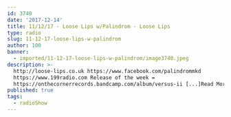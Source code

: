 ```yaml
---
id: 3740
date: '2017-12-14'
title: 11/12/17 - Loose Lips w/Palindrom - Loose Lips
type: radio
slug: 11-12-17-loose-lips-w-palindrom
author: 100
banner:
  - imported/11-12-17-loose-lips-w-palindrom/image3740.jpeg
description: >-
  http://loose-lips.co.uk https://www.facebook.com/palindrommkd
  https://www.199radio.com Release of the week =
  https://onthecornerrecords.bandcamp.com/album/versus-ii [...]Read More...
published: true
tags:
  - radioShow
---
```

